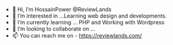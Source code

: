 - 👋 Hi, I’m HossainPower @ReviewLands
- 👀 I’m interested in ...Learning web design and developments.
- 🌱 I’m currently learning ... PHP and Working with Wordpress
- 💞️ I’m looking to collaborate on ...
- 📫 You can reach me on - https://reviewlands.com/

<!---
ReviewLands/ReviewLands is a ✨ special ✨ repository because its `README.md` (this file) appears on your GitHub profile.
You can click the Preview link to take a look at your changes.
--->
